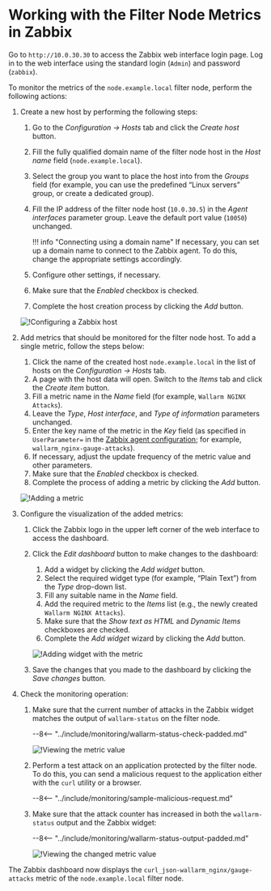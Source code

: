 [img-zabbix-hosts]:           ../../images/monitoring/zabbix-hosts.png
[img-zabbix-items]:           ../../images/monitoring/zabbix-items.png
[img-zabbix-widget]:          ../../images/monitoring/zabbix-widget.png
[img-global-view-0]:          ../../images/monitoring/global-view-0-value.png
[img-global-view-16]:         ../../images/monitoring/global-view-16-value.png

[doc-zabbix-parameters]:      collectd-zabbix.md#4-add-custom-parameters-to-the-zabbix-agent-configuration-file-on-the-filter-node-host-to-get-the-metrics-you-need

#   Working with the Filter Node Metrics in Zabbix

Go to `http://10.0.30.30` to access the Zabbix web interface login page. Log in to the web interface using the standard login (`Admin`) and password (`zabbix`). 

To monitor the metrics of the `node.example.local` filter node, perform the following actions:

1.  Create a new host by performing the following steps:
    1.  Go to the *Configuration → Hosts* tab and click the *Create host* button.
    2.  Fill the fully qualified domain name of the filter node host in the *Host name* field (`node.example.local`).
    3.  Select the group you want to place the host into from the *Groups* field (for example, you can use the predefined “Linux servers” group, or create a dedicated group).
    4.  Fill the IP address of the filter node host (`10.0.30.5`) in the *Agent interfaces* parameter group. Leave the default port value (`10050`) unchanged.
      
        
        !!! info "Connecting using a domain name"
            If necessary, you can set up a domain name to connect to the Zabbix agent. To do this, change the appropriate settings accordingly.
        
      
    5.  Configure other settings, if necessary.
    6.  Make sure that the *Enabled* checkbox is checked.
    7.  Complete the host creation process by clicking the *Add* button.
    
    ![!Configuring a Zabbix host][img-zabbix-hosts]
   
2.  Add metrics that should be monitored for the filter node host. To add a single metric, follow the steps below:
    1.  Click the name of the created host `node.example.local` in the list of hosts on the *Configuration → Hosts* tab.
    2.  A page with the host data will open. Switch to the *Items* tab and click the *Create item* button. 
    3.  Fill a metric name in the *Name* field (for example, `Wallarm NGINX Attacks`).
    4.  Leave the *Type*, *Host interface*, and *Type of information* parameters unchanged.
    5.  Enter the key name of the metric in the *Key* field (as specified in `UserParameter=` in the [Zabbix agent configuration][doc-zabbix-parameters]; for example, `wallarm_nginx-gauge-attacks`).
    6.  If necessary, adjust the update frequency of the metric value and other parameters.
    7.  Make sure that the *Enabled* checkbox is checked.
    8.  Complete the process of adding a metric by clicking the *Add* button.
    
    ![!Adding a metric][img-zabbix-items]

3.  Configure the visualization of the added metrics:
    1.  Click the Zabbix logo in the upper left corner of the web interface to access the dashboard. 
    2.  Click the *Edit dashboard* button to make changes to the dashboard:
        1.  Add a widget by clicking the *Add widget* button.
        2.  Select the required widget type (for example, “Plain Text”) from the *Type* drop-down list.
        3.  Fill any suitable name in the *Name* field.
        4.  Add the required metric to the *Items* list (e.g., the newly created `Wallarm NGINX Attacks`).
        5. Make sure that the *Show text as HTML* and *Dynamic Items* checkboxes are checked.
        6. Complete the *Add widget* wizard by clicking the *Add* button.
        
        ![!Adding widget with the metric][img-zabbix-widget]
      
    3.  Save the changes that you made to the dashboard by clicking the *Save changes* button.

4.  Check the monitoring operation: 
    1.  Make sure that the current number of attacks in the Zabbix widget matches the output of `wallarm-status` on the filter node.
    
        --8<-- "../include/monitoring/wallarm-status-check-padded.md"

        ![!Viewing the metric value][img-global-view-0]

    2.  Perform a test attack on an application protected by the filter node. To do this, you can send a malicious request to the application either with the `curl` utility or a browser.
        
        --8<-- "../include/monitoring/sample-malicious-request.md"
        
    3.  Make sure that the attack counter has increased in both the `wallarm-status` output and the Zabbix widget:
    
        --8<-- "../include/monitoring/wallarm-status-output-padded.md"

        ![!Viewing the changed metric value][img-global-view-16]

The Zabbix dashboard now displays the `curl_json-wallarm_nginx/gauge-attacks` metric of the `node.example.local` filter node. 
